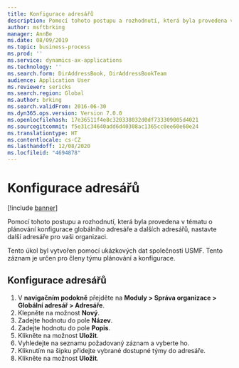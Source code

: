 ```yaml
---
title: Konfigurace adresářů
description: Pomocí tohoto postupu a rozhodnutí, která byla provedena v tématu o plánování konfigurace globálního adresáře a dalších adresářů, nastavte další adresáře pro vaši organizaci.
author: msftbrking
manager: AnnBe
ms.date: 08/09/2019
ms.topic: business-process
ms.prod: ''
ms.service: dynamics-ax-applications
ms.technology: ''
ms.search.form: DirAddressBook, DirAddressBookTeam
audience: Application User
ms.reviewer: sericks
ms.search.region: Global
ms.author: brking
ms.search.validFrom: 2016-06-30
ms.dyn365.ops.version: Version 7.0.0
ms.openlocfilehash: 17e36511f4e8c320338032d0df733309005d4021
ms.sourcegitcommit: f5e31c34640add6d40308ac1365cc0ee60e60e24
ms.translationtype: HT
ms.contentlocale: cs-CZ
ms.lasthandoff: 12/08/2020
ms.locfileid: "4694878"
---
```

# <a name="configure-address-books"></a>Konfigurace adresářů

[!include [banner](../../includes/banner.md)]

Pomocí tohoto postupu a rozhodnutí, která byla provedena v tématu o plánování konfigurace globálního adresáře a dalších adresářů, nastavte další adresáře pro vaši organizaci.

Tento úkol byl vytvořen pomocí ukázkových dat společnosti USMF. Tento záznam je určen pro členy týmu plánování a konfigurace.


## <a name="configure-address-books"></a>Konfigurace adresářů
1. V **navigačním podokně** přejděte na **Moduly > Správa organizace > Globální adresář > Adresáře**.
2. Klepněte na možnost **Nový**.
3. Zadejte hodnotu do pole **Název**.
4. Zadejte hodnotu do pole **Popis**.
5. Klikněte na možnost **Uložit**.
6. Vyhledejte na seznamu požadovaný záznam a vyberte ho.
7. Kliknutím na šipku přidejte vybrané dostupné týmy do adresáře.
8. Klikněte na možnost **Uložit**.

